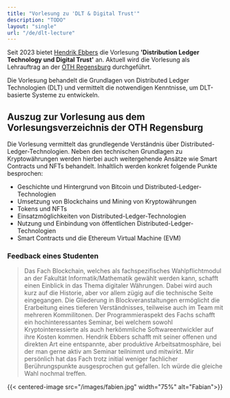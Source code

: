 ```yaml
---
title: "Vorlesung zu 'DLT & Digital Trust'"
description: "TODO"
layout: "single"
url: "/de/dlt-lecture"
---
```


Seit 2023 bietet [Hendrik Ebbers](/about-hendrik) die Vorlesung **'Distribution Ledger Technology und Digital Trust'** an.
Aktuell wird die Vorlesung als Lehrauftrag an der [OTH Regensburg](https://www.oth-regensburg.de) durchgeführt.

Die Vorlesung behandelt die Grundlagen von Distributed Ledger Technologien (DLT) und vermittelt die notwendigen
Kenntnisse, um DLT-basierte Systeme zu entwickeln.

## Auszug zur Vorlesung aus dem Vorlesungsverzeichnis der OTH Regensburg

Die Vorlesung vermittelt das grundlegende Verständnis über Distributed-Ledger-Technologien.
Neben den technischen Grundlagen zu Kryptowährungen werden hierbei auch weitergehende Ansätze wie
Smart Contracts und NFTs behandelt.
Inhaltlich werden konkret folgende Punkte besprochen:

- Geschichte und Hintergrund von Bitcoin und Distributed-Ledger-Technologien
- Umsetzung von Blockchains und Mining von Kryptowährungen
- Tokens und NFTs
- Einsatzmöglichkeiten von Distributed-Ledger-Technologien
- Nutzung und Einbindung von öffentlichen Distributed-Ledger-Technologien
- Smart Contracts und die Ethereum Virtual Machine (EVM)

### Feedback eines Studenten

> Das Fach Blockchain, welches als fachspezifisches Wahlpflichtmodul an der Fakultät Informatik/Mathematik gewählt werden
kann, schafft einen Einblick in das Thema digitaler Währungen. Dabei wird auch kurz auf die Historie, aber vor allem
zügig auf die technische Seite eingegangen. Die Gliederung in Blockveranstaltungen ermöglicht die Erarbeitung eines
tieferen Verständnisses, teilweise auch im Team mit mehreren Kommilitonen. Der Programmieraspekt des Fachs schafft ein
hochinteressantes Seminar, bei welchem sowohl Kryptointeressierte als auch herkömmliche Softwareentwickler auf ihre
Kosten kommen. Hendrik Ebbers schafft mit seiner offenen und direkten Art eine entspannte, aber produktive 
Arbeitsatmosphäre, bei der man gerne aktiv am Seminar teilnimmt und mitwirkt. Mir persönlich hat das Fach trotz
initial weniger fachlicher Berührungspunkte ausgesprochen gut gefallen. Ich würde die gleiche Wahl nochmal treffen.

{{< centered-image src="/images/fabien.jpg" width="75%" alt="Fabian">}}
